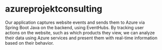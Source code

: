 # azureprojektconsulting
Our application captures website events and sends them to Azure via Spring Boot Java on the backend, using EventHubs. By tracking user actions on the website, such as which products they view, we can analyze their data using Azure services and present them with real-time information based on their behavior.
